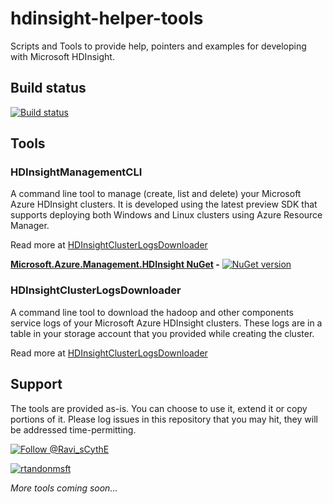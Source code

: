 # hdinsight-helper-tools
Scripts and Tools to provide help, pointers and examples for developing with Microsoft HDInsight.

## Build status

[![Build status](https://ci.appveyor.com/api/projects/status/u59hingp65bdsayq?svg=true)](https://ci.appveyor.com/project/rtandonmsft/hdinsight-helper-tools)

## Tools

### HDInsightManagementCLI
A command line tool to manage (create, list and delete) your Microsoft Azure HDInsight clusters. 
It is developed using the latest preview SDK that supports deploying both Windows and Linux clusters using Azure Resource Manager.

Read more at [HDInsightClusterLogsDownloader](src/HDInsightManagementCLI)

**[Microsoft.Azure.Management.HDInsight NuGet](https://www.nuget.org/packages/Microsoft.Azure.Management.HDInsight) -** [![NuGet version](https://img.shields.io/nuget/vpre/Microsoft.Azure.Management.HDInsight.svg)](https://www.nuget.org/packages/Microsoft.Azure.Management.HDInsight/)

### HDInsightClusterLogsDownloader
A command line tool to download the hadoop and other components service logs of your Microsoft Azure HDInsight clusters.
These logs are in a table in your storage account that you provided while creating the cluster.

Read more at [HDInsightClusterLogsDownloader](src/HDInsightClusterLogsDownloader)

## Support
The tools are provided as-is. You can choose to use it, extend it or copy portions of it. Please log issues in this repository that you may hit, they will be addressed time-permitting.

[![Follow @Ravi_sCythE](https://img.shields.io/badge/Twitter-Follow%20%40Ravi__sCythE-blue.svg)](https://twitter.com/intent/follow?screen_name=Ravi_sCythE)

[![rtandonmsft](https://img.shields.io/badge/LinkedIn-rtandonmsft-blue.svg)](https://www.linkedin.com/in/rtandonmsft)

*More tools coming soon...*
